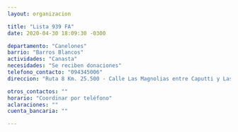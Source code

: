 ```yaml
---
layout: organizacion

title: "Lista 939 FA"
date: 2020-04-30 18:09:30 -0300

departamento: "Canelones"
barrio: "Barros Blancos"
actividades: "Canasta"
necesidades: "Se reciben donaciones"
telefono_contacto: "094345006"
direccion: "Ruta 8 Km. 25.500 - Calle Las Magnolias entre Caputti y Las Violetas"

otros_contactos: ""
horario: "Coordinar por teléfono"
aclaraciones: ""
cuenta_bancaria: ""

---
```

